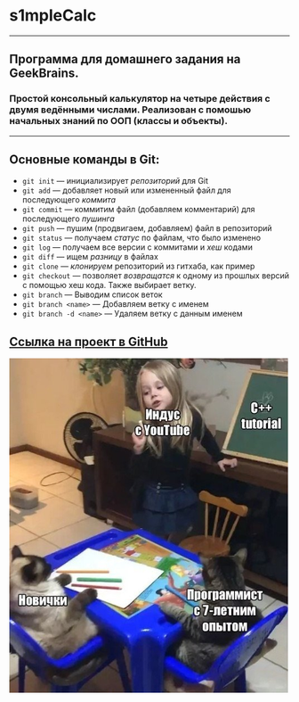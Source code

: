 # **s1mpleCalc**
---
## Программа для домашнего задания на GeekBrains. 
### Простой консольный калькулятор на четыре действия с двумя ведёнными числами. Реализован с помошью начальных знаний по ООП (классы и объекты).
---

## **Основные команды в Git:**
* `git init` — инициализирует *репозиторий* для Git
* `git add` — добавляет новый или измененный файл для последующего *коммита*
* `git commit` — коммитим файл (добавляем комментарий) для последующего *пушинга*
* `git push` — пушим (продвигаем, добавляем) файл в репозиторий
* `git status` — получаем *статус* по файлам, что было изменено
* `git log` — получаем все версии с коммитами и *хеш* кодами
* `git diff` — ищем *разницу* в файлах
* `git clone` — *клонируем* репозиторий из гитхаба, как пример
* `git checkout` — позволяет *возвращатся* к одному из прошлых версий с помощью хеш кода. Также выбирает ветку.
* `git branch` — Выводим список веток
* `git branch <name>` — Добавляем ветку с именем
* `git branch -d <name>` — Удаляем ветку с данным именем


##
 [Ссылка на проект в GitHub](https://github.com/hayk4500/s1mpleCalc)
---
![Здесь должен быть мем](mem.jpg)
